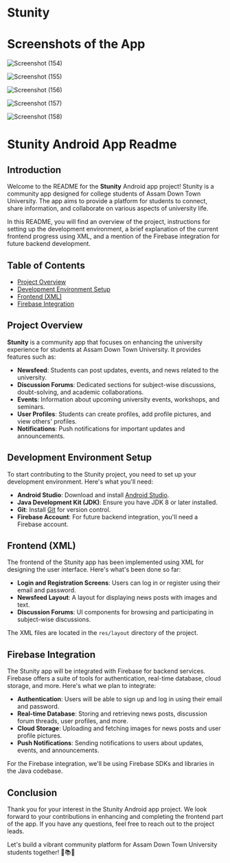 # Stunity
# Screenshots of the App
![Screenshot (154)](https://github.com/SukanyaGhosh6/Stunity/assets/78369568/463a33ca-81e6-4e49-8553-bbca18817d32)

![Screenshot (155)](https://github.com/SukanyaGhosh6/Stunity/assets/78369568/2c8a9ba6-e7e7-4d93-a22d-7c295fc71c9e)

![Screenshot (156)](https://github.com/SukanyaGhosh6/Stunity/assets/78369568/18dac094-ae0b-46dc-9977-d484c2656f47)

![Screenshot (157)](https://github.com/SukanyaGhosh6/Stunity/assets/78369568/1f35d1f7-abd2-46ff-af5f-493eac880008)

![Screenshot (158)](https://github.com/SukanyaGhosh6/Stunity/assets/78369568/bed6e72a-37a3-4851-8907-1dae2e5e1036)
# Stunity Android App Readme

## Introduction

Welcome to the README for the **Stunity** Android app project! Stunity is a community app designed for college students of Assam Down Town University. The app aims to provide a platform for students to connect, share information, and collaborate on various aspects of university life.

In this README, you will find an overview of the project, instructions for setting up the development environment, a brief explanation of the current frontend progress using XML, and a mention of the Firebase integration for future backend development.

## Table of Contents

- [Project Overview](#project-overview)
- [Development Environment Setup](#development-environment-setup)
- [Frontend (XML)](#frontend-xml)
- [Firebase Integration](#firebase-integration)

## Project Overview

**Stunity** is a community app that focuses on enhancing the university experience for students at Assam Down Town University. It provides features such as:

- **Newsfeed**: Students can post updates, events, and news related to the university.
- **Discussion Forums**: Dedicated sections for subject-wise discussions, doubt-solving, and academic collaborations.
- **Events**: Information about upcoming university events, workshops, and seminars.
- **User Profiles**: Students can create profiles, add profile pictures, and view others' profiles.
- **Notifications**: Push notifications for important updates and announcements.

## Development Environment Setup

To start contributing to the Stunity project, you need to set up your development environment. Here's what you'll need:

- **Android Studio**: Download and install [Android Studio](https://developer.android.com/studio).
- **Java Development Kit (JDK)**: Ensure you have JDK 8 or later installed.
- **Git**: Install [Git](https://git-scm.com/) for version control.
- **Firebase Account**: For future backend integration, you'll need a Firebase account.

## Frontend (XML)

The frontend of the Stunity app has been implemented using XML for designing the user interface. Here's what's been done so far:

- **Login and Registration Screens**: Users can log in or register using their email and password.
- **Newsfeed Layout**: A layout for displaying news posts with images and text.
- **Discussion Forums**: UI components for browsing and participating in subject-wise discussions.

The XML files are located in the `res/layout` directory of the project.

## Firebase Integration

The Stunity app will be integrated with Firebase for backend services. Firebase offers a suite of tools for authentication, real-time database, cloud storage, and more. Here's what we plan to integrate:

- **Authentication**: Users will be able to sign up and log in using their email and password.
- **Real-time Database**: Storing and retrieving news posts, discussion forum threads, user profiles, and more.
- **Cloud Storage**: Uploading and fetching images for news posts and user profile pictures.
- **Push Notifications**: Sending notifications to users about updates, events, and announcements.

For the Firebase integration, we'll be using Firebase SDKs and libraries in the Java codebase.

## Conclusion

Thank you for your interest in the Stunity Android app project. We look forward to your contributions in enhancing and completing the frontend part of the app. If you have any questions, feel free to reach out to the project leads.

Let's build a vibrant community platform for Assam Down Town University students together! 🚀📚📱



